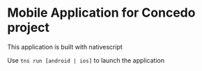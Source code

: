# Mobile Application for Concedo project

This application is built with nativescript

Use `tns run [android | ios]` to launch the application